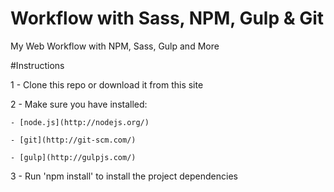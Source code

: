 # Workflow with Sass, NPM, Gulp & Git
My Web Workflow with NPM, Sass, Gulp and More

#Instructions

1 - Clone this repo or download it from this site

2 - Make sure you have installed:

    - [node.js](http://nodejs.org/)
    
    - [git](http://git-scm.com/)
    
    - [gulp](http://gulpjs.com/)
    
3 - Run 'npm install' to install the project dependencies
